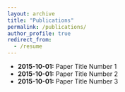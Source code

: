 ```yaml
---
layout: archive
title: "Publications"
permalink: /publications/
author_profile: true
redirect_from:
  - /resume
---
```


- **2015-10-01:** Paper Title Number 1
- **2015-10-01:** Paper Title Number 2
- **2015-10-01:** Paper Title Number 3
